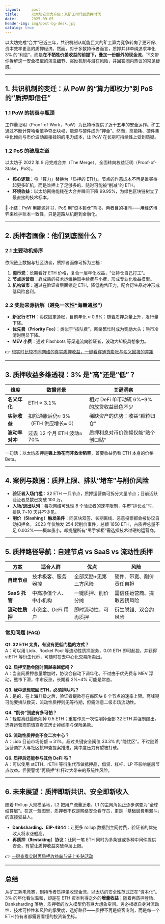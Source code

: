 ```yaml
---
layout:     post
title:      以太坊安全力升级：从矿工时代到质押时代
date:       2025-09-05
header-img: img/post-bg-desk.jpg
catalog: true
---
```


以太坊完成“合并”已近三年，共识机制从耗能巨大的矿工算力竞争转向了更环保、资本效率更高的质押经济。然而，对于多数持币者而言，质押并非单纯追求年化 3% 的“利息”，而是**在不牺牲价差收益的前提下，叠加一份额外的现金流**。下文带你拆解这一安全模型的演进细节、奖励机制与潜在风险，并回答圈内热议的常见疑惑。

---

## 1. 共识机制的变迁：从 PoW 的“算力即权力”到 PoS 的“质押即信任”

### 1.1 PoW 的初衷与瓶颈  
工作量证明（Proof-of-Work，PoW）为比特币提供了近十五年的安全运作。矿工通过不断计算哈希值争夺出块权，能源与硬件成为“押金”。然而，高能耗、硬件集中化倾向与币价波动直接挂钩的电力成本，让 PoW 在长期可持续性上受到质疑。

### 1.2 PoS 的破局之道  
以太坊于 2022 年 9 月完成合并（The Merge），全面转向权益证明（Proof-of-Stake，PoS）。  
- **核心逻辑**：将「算力」替换为「质押的 ETH」。节点的作恶成本不再是谁买得起更多矿机，而是谁押上了足够多的、随时可能被“削减”的 ETH。  
- **环境收益**：以太坊网络能耗在大合并瞬间下降 99.95%，为绿色区块链树立了最直接的技术标本。  

📌 小结：PoW 用能源背书，PoS 用“资本锁仓”背书，两者目的相同——用经济博弈来维护账本一致性，只是道路从机翻到金融化。

---

## 2. 质押者画像：他们到底图什么？

### 2.1 主要动机排序  
依照链上数据与社区访谈，质押者画像可拆为三档：  
1. **囤币党**：长期看好 ETH 价格，复合一层年化收益，“让持仓自己打工”。  
2. **节点运营商**：靠成熟的技术运维换取手续费与小费，形成专业化收益模型。  
3. **机构做市**：通过在验证者层面锁定 ETH，降低抛售压力，配合衍生品对冲形成低风险套利。

### 2.2 奖励来源拆解（避免一次性“海量通胀”）  
- **新发行 ETH**：协议固定通胀，目前年化 ≈ 0.6%；随着质押总量上升，发行量下降。  
- **优先费（Priority Fee）**：类似于“插队费”，网络繁忙时成为奖励大头；熊市冷清时明显下降。  
- **MEV 小费**：通过 Flashbots 等渠道流向验证者，波动大却极具想象力。

👉 [想实时比较不同网络的真实质押收益，一键看穿通货膨胀与名义回报的差距](https://okxdog.com/)

---

## 3. 质押收益多维透视：3% 是“高”还是“低”？

| 维度 | 数据背景 | 关键洞察 |
|---|---|---|
| **名义年化** | ETH ≈ 3.1% | 相对 DeFi 单币动辄 6%~9% 的放贷收益逊色不少 |
| **实际收益** | 扣除通胀后仍≈ 3%（ETH 供应增长≈ 0） | 稀缺资产的优势：收益“颗粒归仓” |
| **波动率对冲** | 过去 12 个月 ETH 波动≈ 70% | 质押利息对币价跌幅仅能“贴个创口贴” |

一句话：以太坊质押是**锦上添花而非救命稻草**，首要收益仍看 ETH 本身的价格 Beta。

---

## 4. 案例与数据：质押上限、排队“堵车”与削价风险

- **验证者入场门槛**：32 ETH 一只节点，质押运营商可拆分大量节点；目前活跃验证者总数已突破 100 万。  
- **入场/退出队列**：每次网络可处理 8 个验证者的速率限制，牛市“排长龙”时，排队 7~10 天并不少见。  
- **削价（Slashing）触发条件**：同区块双签、长期离线、恶意投票都会被协议自动扣押金。 2023 年仅触发 254 起削价事件，总额 1650 ETH，占质押总量不足 0.002%——概率虽小，却提醒所有“甩手掌柜”需选择技术过硬的运营商。

---

## 5. 质押路径导航：自建节点 vs SaaS vs 流动性质押

| 方案 | 适合人群 | 优点 | 风险 |
|---|---|---|---|
| **自建节点** | 技术极客、服务器控 | 全部奖励+无第三方风险 | 硬件、带宽、削价责任自担 |
| **SaaS 托管** | 中高净值个人、中小机构 | 一键质押、削价分摊 | 需信任运营商、提取密钥风险 |
| **流动性质押** | 小资金、DeFi 用户 | 即时流动性、可再质押 | 衍生脱锚、双合约风险 |

>

### 常见问题 (FAQ)

**Q1. 32 ETH 太贵，有没有更低门槛的方式？**  
A：可以用 Lido、Rocket Pool 等流动性质押服务，0.01 ETH 即可起投，并获得 stETH 等衍生代币，可随时在去中心化交易所卖出。

**Q2. 质押奖励会随时间越来越低吗？**  
A：当全网质押总量增加时，协议会自动下调年化。不过由于优先费与 MEV 浮动，熊市下滑，牛市反涨，长期看 2%~4% 可能是常态。

**Q3. 我中途想取回 ETH，必须排队吗？**  
A：是的，在上海升级之后，验证者提款存在每区块 8 个节点的速率上限。高峰期可能要排队数天，流动性质押则无等待期，但需注意二级市场流动性。

**Q4. “削价”到底有多可怕？**  
A：轻度离线最低削掉 0.5 ETH；重度作恶一次性削掉全部 32 ETH 并强制踢出。选择运营商前请查看其历史掉线率与保险条款。

**Q5. 流动性质押会不会二次中心？**  
A：Lido 目前市场份额 ≈ 31%，超过关键安全阀值 33.3% 的“隐忧区”。不过随着运营商扩大与社区抗审查提案推进，集中度压力有望被打破。

**Q6. 质押后还能参与其他 DeFi 吗？**  
A：可以使用 stETH、rETH 等衍生代币做抵押品，借贷、杠杆、LP 不影响底层节点收益。但要警惕“再质押”杠杆过大带来的系统性风险。

---

## 6. 未来展望：质押即新共识、安全即新收入

随着 Rollup 大规模落地，L2 把用户流量迁走，L1 的主网角色正逐步演变为“全球结算层”。在这一蓝图里，质押者不仅是网络安全看守员，更是「基础层费用漏斗」的直接受益人。  
- **Danksharding、EIP-4844**：让更多 rollup 数据到主网付费，验证者的优先收入将水涨船高。  
- **再质押（Restaking）协议**：让同一笔 ETH 同时为多条链或多种中间件提供安全，有望让质押收益突破单层上限。  

👉 [一键查看实时再质押收益率与链上补贴活动](https://okxdog.com/)

---

## 总结

从矿工耗电竞赛，到持币者质押坐收现金流，以太坊的安全性范式正在“资本化”。3% 的年化看似温和，却是在 ETH 资本利得之外的**增量收益**；随着再质押登场、Danksharding 落地，质押者的收入模型仍有巨大想象空间。务必根据自身对流动性、技术可控性和风险的承受度，选好路径——质押不再是极客专利，而是每一个 ETH 持有者都需要看懂的投资新坐标。